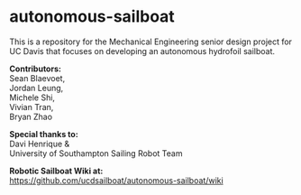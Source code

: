 # autonomous-sailboat
This is a repository for the Mechanical Engineering senior design project for UC Davis that focuses on developing an autonomous hydrofoil sailboat.

__Contributors:__ <br/>
Sean Blaevoet, <br/>
Jordan Leung, <br/>
Michele Shi, <br/>
Vivian Tran, <br/>
Bryan Zhao

__Special thanks to:__ <br/>
Davi Henrique & <br/>
University of Southampton Sailing Robot Team

__Robotic Sailboat Wiki at:__ <br/>
https://github.com/ucdsailboat/autonomous-sailboat/wiki
